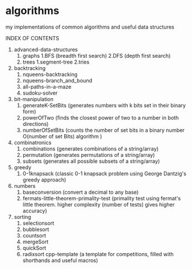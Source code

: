 # algorithms
my implementations of common algorithms and useful data structures


INDEX OF CONTENTS
  1. advanced-data-structures
  		1. graphs
  				1.BFS (breadth first search)
  				2.DFS (depth first search)
  		2. trees
  				1.segment-tree
  				2.tries
  2. backtracking
  		1. nqueens-backtracking
  		2. nqueens-branch_and_bound
  		3. all-paths-in-a-maze
  		4. sudoku-solver
  3. bit-manipulation
  		1. generateK-SetBits (generates numbers with k bits set in their binary form)
  		2. powerOfTwo (finds the closest power of two to a number in both directions)
  		3. numberOfSetBits (counts the number of set bits in a binary number O(number of set Bits) algorithm )
  4. combinatronics
  		1. combinations (generates combinations of a string/array)
  		2. permutation (generates permutations of a string/array)
  		3. subsets (generates all possible subsets of a string/array)
  5. greedy
  		1. 0-1knapsack (classic 0-1 knapsack problem using George Dantzig's greedy approach)
  6. numbers
  		1. baseconversion (convert a decimal to any base)
  		2. fermats-little-theorem-primality-test (primality test using fermat's little theorem. higher complexity (number of tests) gives higher accuracy)
  7. sorting
  		1. selectionsort
  		2. bubblesort
  		3. countsort
  		4. mergeSort
  		5. quickSort
  		6. radixsort
  cpp-template (a template for competitions, filled with shorthands and useful macros)